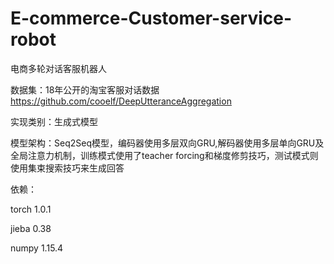 # E-commerce-Customer-service-robot
电商多轮对话客服机器人

数据集：18年公开的淘宝客服对话数据 https://github.com/cooelf/DeepUtteranceAggregation

实现类别：生成式模型

模型架构：Seq2Seq模型，编码器使用多层双向GRU,解码器使用多层单向GRU及全局注意力机制，训练模式使用了teacher forcing和梯度修剪技巧，测试模式则使用集束搜索技巧来生成回答

依赖：
  
  torch 1.0.1
  
  jieba 0.38
  
  numpy 1.15.4
